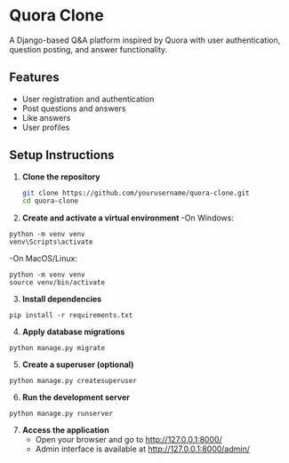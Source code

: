 # Quora Clone

A Django-based Q&A platform inspired by Quora with user authentication, question posting, and answer functionality.

## Features
- User registration and authentication
- Post questions and answers
- Like answers
- User profiles

## Setup Instructions

1. **Clone the repository**
   ```bash
   git clone https://github.com/yourusername/quora-clone.git
   cd quora-clone
2. **Create and activate a virtual environment**
-On Windows:
```
python -m venv venv
venv\Scripts\activate
```
-On MacOS/Linux:
```
python -m venv venv
source venv/bin/activate
```
3. **Install dependencies**
```
pip install -r requirements.txt
```
4. **Apply database migrations**
```
python manage.py migrate
```
5. **Create a superuser (optional)**
```
python manage.py createsuperuser
```
6. **Run the development server**
```
python manage.py runserver
```
7. **Access the application**
   * Open your browser and go to http://127.0.0.1:8000/
   * Admin interface is available at http://127.0.0.1:8000/admin/



